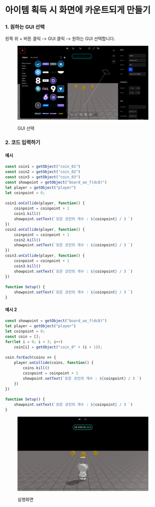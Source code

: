 # 아이템 획득 시 화면에 카운트되게 만들기

### 1. 원하는 GUI 선택

왼쪽 위 + 버튼 클릭 -> GUI 클릭 -> 원하는 GUI 선택합니다.

<figure><img src="../../.gitbook/assets/아이템획득 후 카운트.png" alt=""><figcaption><p>GUI 선택</p></figcaption></figure>

### 2. 코드 입력하기

#### 예시

```javascript
const coin1 = getObject("coin_01")
const coin2 = getObject("coin_02")
const coin3 = getObject("coin_03")
const showpoint = getObject("board_ao_f(dc8)")
let player = getObject("player")
let coinpoint = 0;

coin1.onCollide(player, function() {
    coinpoint = coinpoint + 1
    coin1.kill()
    showpoint.setText(`모은 코인의 개수 : ${coinpoint} / 3 `)
})
coin2.onCollide(player, function() {
    coinpoint = coinpoint + 1
    coin2.kill()
    showpoint.setText(`모은 코인의 개수 : ${coinpoint} / 3 `)
})
coin3.onCollide(player, function() {
    coinpoint = coinpoint + 1
    coin3.kill()
    showpoint.setText(`모은 코인의 개수 : ${coinpoint} / 3 `)
})

function Setup() {
    showpoint.setText(`모은 코인의 개수 : ${coinpoint} / 3 `)
}
```

#### 예시 2

```javascript
const showpoint = getObject("board_ao_f(dc8)")
let player = getObject("player")
let coinpoint = 0;
const coin = [];
for(let i = 0; i < 3; i++)
    coin[i] = getObject("coin_0" + (i + 1));
    
coin.forEach(coins => {
    player.onCollide(coins, function() {
        coins.kill()
        coinpoint = coinpoint + 1
        showpoint.setText(`모은 코인의 개수 : ${coinpoint} / 3 `)
    })
})

function Setup() {
    showpoint.setText(`모은 코인의 개수 : ${coinpoint} / 3 `)
}
```

<figure><img src="../../.gitbook/assets/아이템획득 카운트.gif" alt=""><figcaption><p>실행화면 </p></figcaption></figure>


